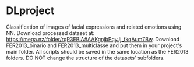 # DLproject
Classification of images of facial expressions and related emotions using NN.
Download processed dataset at: https://mega.nz/folder/rqR3EBiA#AAKgnjbPqyJj_fkqAum7Bw.
Download FER2013_binario and FER2013_multiclasse and put them in your project's main folder.
All scripts should be saved in the same location as the FER2013 folders. DO NOT change the structure of the datasets' subfolders.









